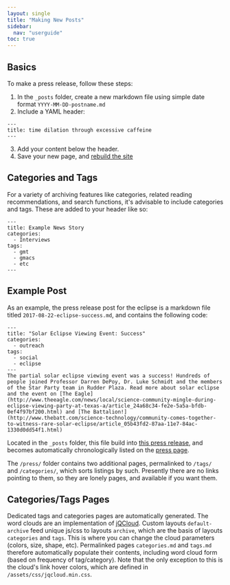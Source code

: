 ```yaml
---
layout: single
title: "Making New Posts"
sidebar:
  nav: "userguide"
toc: true
---
```

## Basics  
To make a press release, follow these steps:  
1. In the `_posts` folder, create a new markdown file using simple date format `YYYY-MM-DD-postname.md`
2. Include a YAML header:
  ```
  ---
  title: time dilation through excessive caffeine
  ---
  ```
3. Add your content below the header.
4. Save your new page, and [rebuild the site](/userguide/rebuilding/)

## Categories and Tags  
For a variety of archiving features like categories, related reading recommendations, and search functions, it's advisable to include categories and tags. These are added to your header like so:
```
---
title: Example News Story
categories:
  - Interviews
tags:
  - gmt
  - gmacs
  - etc
---
```

## Example Post  
As an example, the press release post for the eclipse is a markdown file titled `2017-08-22-eclipse-success.md`, and contains the following code:
```
---
title: "Solar Eclipse Viewing Event: Success"
categories:
  - outreach
tags:
  - social
  - eclipse
---
The partial solar eclipse viewing event was a success! Hundreds of people joined Professor Darren DePoy, Dr. Luke Schmidt and the members of the Star Party team in Rudder Plaza. Read more about solar eclipse and the event on [The Eagle](http://www.theeagle.com/news/local/science-community-mingle-during-eclipse-viewing-party-at-texas-a/article_24a68c34-fe2e-5a5a-bfdb-0ef4f97bf200.html) and [The Battalion!](http://www.thebatt.com/science-technology/community-comes-together-to-witness-rare-solar-eclipse/article_05b43fd2-87aa-11e7-84ac-1330d0dd54f1.html)
```

Located in the `_posts` folder, this file build into [this press release](/outreach/eclipse-success/), and becomes automatically chronologically listed on the [press page](/press/).  

The `/press/` folder contains two additional pages, permalinked to `/tags/` and `/categories/`, which sorts listings by such. Presently there are no links pointing to them, so they are lonely pages, and available if you want them.

## Categories/Tags Pages
Dedicated tags and categories pages are automatically generated. The word clouds are an implementation of [jQCloud](https://mistic100.github.io/jQCloud/). Custom layouts `default-archive` feed unique js/css to layouts `archive`, which are the basis of layouts `categories` and `tags`. This is where you can change the cloud parameters (colors, size, shape, etc). Permalinked pages `categories.md` and `tags.md` therefore automatically populate their contents, including word cloud form (based on frequency of tag/category). Note that the only exception to this is the cloud's link hover colors, which are defined in `/assets/css/jqcloud.min.css`. 